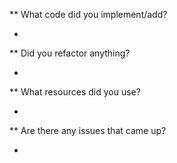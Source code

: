 ** What code did you implement/add?

-

** Did you refactor anything?

-

** What resources did you use?

-

** Are there any issues that came up?

- 

